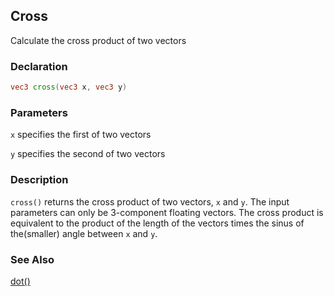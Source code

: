 ## Cross
Calculate the cross product of two vectors

### Declaration
```glsl
vec3 cross(vec3 x, vec3 y)
```

### Parameters
```x``` specifies the first of two vectors

```y``` specifies the second of two vectors

### Description
```cross()``` returns the cross product of two vectors, ```x``` and ```y```. The input parameters can only be 3-component floating vectors. The cross product is equivalent to the product of the length of the vectors times the sinus of the(smaller) angle between ```x``` and ```y```.

### See Also

[dot()](/glossary/?search=dot)